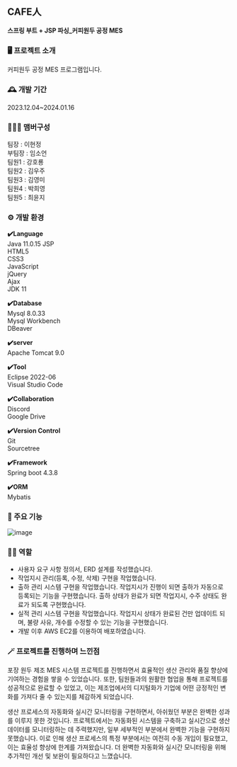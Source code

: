## CAFE人
**스프링 부트 + JSP 파싱_커피원두 공정 MES**

### 🖥️ 프로젝트 소개
커피원두 공정 MES 프로그램입니다.

### 🕰️ 개발 기간
2023.12.04~2024.01.16

### 🧑‍🤝‍🧑 맴버구성
팀장 : 이현정  
부팀장 : 임소언  
팀원1 : 강호룡  
팀원2 : 김우주   
팀원3 : 김영미   
팀원4 : 박희영  
팀원5 : 최윤지  

### ⚙️ 개발 환경
**✔️Language**  
Java 11.0.15 
JSP  
HTML5  
CSS3  
JavaScript  
jQuery  
Ajax   
JDK 11  

**✔️Database**  
Mysql 8.0.33  
Mysql Workbench  
DBeaver  

**✔️server**  
Apache Tomcat 9.0


**✔️Tool**  
Eclipse 2022-06  
Visual Studio Code  


**✔️Collaboration**  
Discord  
Google Drive  


**✔️Version Control**  
Git  
Sourcetree  


**✔️Framework**  
Spring boot 4.3.8  


**✔️ORM**  
Mybatis   

### 📌 주요 기능
![image](https://github.com/finalproject7-4/cafein/assets/141491896/4373c9d9-806e-4846-95e5-bf56510634de)

### 🙋‍♂️ 역할

- 사용자 요구 사항 정의서, ERD 설계를 작성했습니다.
- 작업지시 관리(등록, 수정, 삭제) 구현을 작업했습니다.
- 출하 관리 시스템 구현을 작업했습니다. 작업지시가 진행이 되면 출하가 자동으로 등록되는 기능을 구현했습니다. 출하 상태가 완료가 되면 작업지시, 수주 상태도 완료가 되도록 구현했습니다.
- 실적 관리 시스템 구현을 작업했습니다. 작업지시 상태가 완료된 건만 업데이트 되며, 불량 사유, 개수를 수정할 수 있는 기능을 구현했습니다.
- 개발 이후 AWS EC2를 이용하여 배포하였습니다.

### 🪄 프로젝트를 진행하며 느낀점
포장 원두 제조 MES 시스템 프로젝트를 진행하면서 효율적인 생산 관리와 품질 향상에 기여하는 경험을 쌓을 수 있었습니다.
또한, 팀원들과의 원활한 협업을 통해 프로젝트를 성공적으로 완료할 수 있었고, 이는 제조업에서의 디지털화가 기업에 어떤 긍정적인 변화를 가져다 줄 수 있는지를 체감하게 되었습니다.

생산 프로세스의 자동화와 실시간 모니터링을 구현하면서, 아쉬웠던 부분은 완벽한 성과를 이루지 못한 것입니다.
프로젝트에서는 자동화된 시스템을 구축하고 실시간으로 생산 데이터를 모니터링하는 데 주력했지만, 일부 세부적인 부분에서 완벽한 기능을 구현하지 못했습니다.
이로 인해 생산 프로세스의 특정 부분에서는 여전히 수동 개입이 필요했고, 이는 효율성 향상에 한계를 가져왔습니다. 더 완벽한 자동화와 실시간 모니터링을 위해 추가적인 개선 및 보완이 필요하다고 느꼈습니다.

